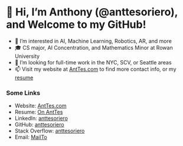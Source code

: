 <!--- ![Anthony Tesoriero](http://anttes.com/static/media/AnthonyTesoriero.da1216f6.png) --->
# 👋 Hi, I’m Anthony (@anttesoriero), and Welcome to my GitHub!
- 👀 I’m interested in AI, Machine Learning, Robotics, AR, and more
- 🎓 CS major, AI Concentration, and Mathematics Minor at Rowan University
- 💞️ I’m looking for full-time work in the NYC, SCV, or Seattle areas
- 📫 Visit my website at [AntTes.com](http://anttes.com) to find more contact info, or my [resume](http://anttes.com/AnthonyTesorieroResume.pdf)

### Some Links
- Website: [AntTes.com](http://anttes.com)
- Resume: [On AntTes](http://anttes.com/AnthonyTesorieroResume.pdf)
- LinkedIn: [anttesoriero](https://linkedin.com/in/anttesoriero)
- GitHub: [anttesoriero](https://GitHub.com/anttesoriero)
- Stack Overflow: [anttesoriero](https://stackoverflow.com/users/15310087/anttesoriero?tab=profile)
- Email: [MailTo](mailto:anttesoriero@gmail.com)
